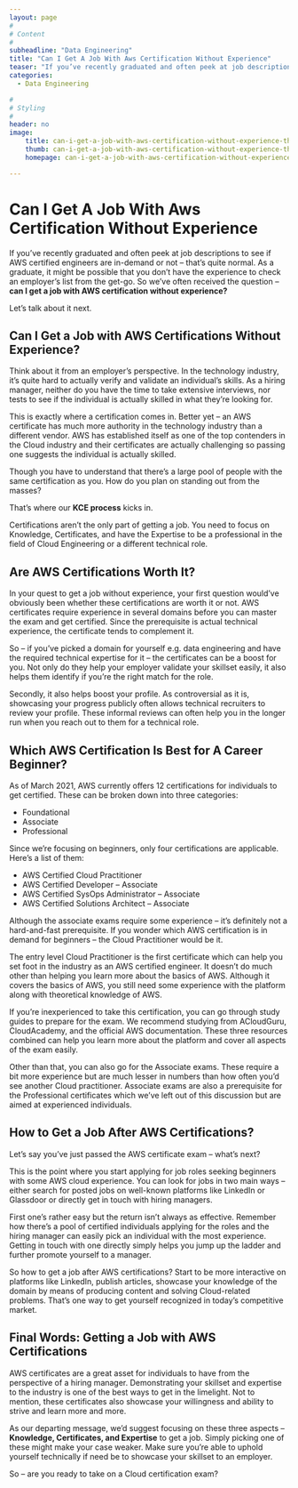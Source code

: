 ```yaml
---
layout: page
#
# Content
#
subheadline: "Data Engineering"
title: "Can I Get A Job With Aws Certification Without Experience"
teaser: "If you’ve recently graduated and often peek at job descriptions to see if AWS certified engineers are in-demand or not – that’s quite normal. As a graduate, it might be possible that you don’t have the experience to check an employer’s list from the get-go. So we’ve often received the question – **can I get a job with AWS certification without experience?**Let’s talk about"
categories:
  - Data Engineering

#
# Styling
#
header: no
image:
    title: can-i-get-a-job-with-aws-certification-without-experience-thumbnail.jpg
    thumb: can-i-get-a-job-with-aws-certification-without-experience-thumbnail.jpg
    homepage: can-i-get-a-job-with-aws-certification-without-experience-thumbnail.jpg

---
```


# Can I Get A Job With Aws Certification Without Experience

If you’ve recently graduated and often peek at job descriptions to see if AWS certified engineers are in-demand or not – that’s quite normal. As a graduate, it might be possible that you don’t have the experience to check an employer’s list from the get-go. So we’ve often received the question – **can I get a job with AWS certification without experience?**


Let’s talk about it next.


**Can I Get a Job with AWS Certifications Without Experience?**
---------------------------------------------------------------


Think about it from an employer’s perspective. In the technology industry, it’s quite hard to actually verify and validate an individual’s skills. As a hiring manager, neither do you have the time to take extensive interviews, nor tests to see if the individual is actually skilled in what they’re looking for.


This is exactly where a certification comes in. Better yet – an AWS certificate has much more authority in the technology industry than a different vendor. AWS has established itself as one of the top contenders in the Cloud industry and their certificates are actually challenging so passing one suggests the individual is actually skilled.


Though you have to understand that there’s a large pool of people with the same certification as you. How do you plan on standing out from the masses? 


That’s where our **KCE process** kicks in. 


Certifications aren’t the only part of getting a job. You need to focus on Knowledge, Certificates, and have the Expertise to be a professional in the field of Cloud Engineering or a different technical role. 


**Are AWS Certifications Worth It?**
------------------------------------


In your quest to get a job without experience, your first question would’ve obviously been whether these certifications are worth it or not. AWS certificates require experience in several domains before you can master the exam and get certified. Since the prerequisite is actual technical experience, the certificate tends to complement it. 


So – if you’ve picked a domain for yourself e.g. data engineering and have the required technical expertise for it – the certificates can be a boost for you. Not only do they help your employer validate your skillset easily, it also helps them identify if you’re the right match for the role.


Secondly, it also helps boost your profile. As controversial as it is, showcasing your progress publicly often allows technical recruiters to review your profile. These informal reviews can often help you in the longer run when you reach out to them for a technical role.


**Which AWS Certification Is Best for A Career Beginner?**
----------------------------------------------------------


As of March 2021, AWS currently offers 12 certifications for individuals to get certified. These can be broken down into three categories: 


* Foundational
* Associate
* Professional


Since we’re focusing on beginners, only four certifications are applicable. Here’s a list of them:


* AWS Certified Cloud Practitioner
* AWS Certified Developer – Associate
* AWS Certified SysOps Administrator – Associate
* AWS Certified Solutions Architect – Associate


Although the associate exams require some experience – it’s definitely not a hard-and-fast prerequisite. If you wonder which AWS certification is in demand for beginners – the Cloud Practitioner would be it.  


The entry level Cloud Practitioner is the first certificate which can help you set foot in the industry as an AWS certified engineer. It doesn’t do much other than helping you learn more about the basics of AWS. Although it covers the basics of AWS, you still need some experience with the platform along with theoretical knowledge of AWS. 


If you’re inexperienced to take this certification, you can go through study guides to prepare for the exam. We recommend studying from ACloudGuru, CloudAcademy, and the official AWS documentation. These three resources combined can help you learn more about the platform and cover all aspects of the exam easily.


Other than that, you can also go for the Associate exams. These require a bit more experience but are much lesser in numbers than how often you’d see another Cloud practitioner. Associate exams are also a prerequisite for the Professional certificates which we’ve left out of this discussion but are aimed at experienced individuals. 


**How to Get a Job After AWS Certifications?**
----------------------------------------------


Let’s say you’ve just passed the AWS certificate exam – what’s next? 


This is the point where you start applying for job roles seeking beginners with some AWS cloud experience. You can look for jobs in two main ways – either search for posted jobs on well-known platforms like LinkedIn or Glassdoor or directly get in touch with hiring managers.


First one’s rather easy but the return isn’t always as effective. Remember how there’s a pool of certified individuals applying for the roles and the hiring manager can easily pick an individual with the most experience. Getting in touch with one directly simply helps you jump up the ladder and further promote yourself to a manager.


So how to get a job after AWS certifications? Start to be more interactive on platforms like LinkedIn, publish articles, showcase your knowledge of the domain by means of producing content and solving Cloud-related problems. That’s one way to get yourself recognized in today’s competitive market. 


**Final Words: Getting a Job with AWS Certifications**
------------------------------------------------------


AWS certificates are a great asset for individuals to have from the perspective of a hiring manager. Demonstrating your skillset and expertise to the industry is one of the best ways to get in the limelight. Not to mention, these certificates also showcase your willingness and ability to strive and learn more and more. 


As our departing message, we’d suggest focusing on these three aspects – **Knowledge, Certificates, and Expertise** to get a job. Simply picking one of these might make your case weaker. Make sure you’re able to uphold yourself technically if need be to showcase your skillset to an employer.


So – are you ready to take on a Cloud certification exam? 


